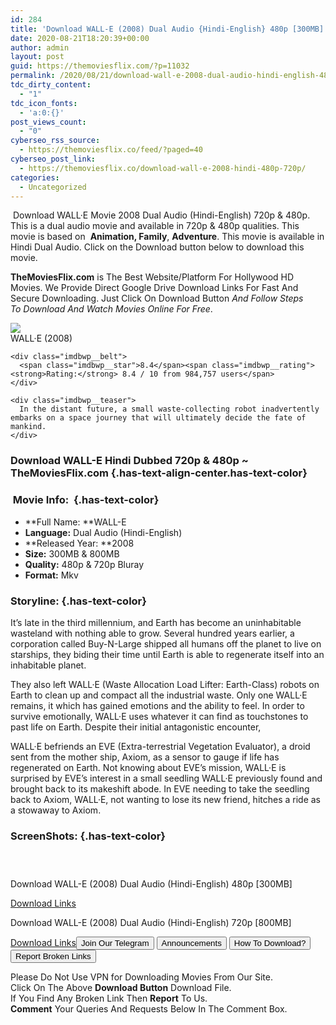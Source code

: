 ```yaml
---
id: 284
title: 'Download WALL-E (2008) Dual Audio {Hindi-English} 480p [300MB] || 720p [800MB]'
date: 2020-08-21T18:20:39+00:00
author: admin
layout: post
guid: https://themoviesflix.com/?p=11032
permalink: /2020/08/21/download-wall-e-2008-dual-audio-hindi-english-480p-300mb-720p-800mb/
tdc_dirty_content:
  - "1"
tdc_icon_fonts:
  - 'a:0:{}'
post_views_count:
  - "0"
cyberseo_rss_source:
  - https://themoviesflix.co/feed/?paged=40
cyberseo_post_link:
  - https://themoviesflix.co/download-wall-e-2008-hindi-480p-720p/
categories:
  - Uncategorized
---
```

&nbsp;Download WALL·E&nbsp;Movie&nbsp;2008 Dual Audio (Hindi-English)&nbsp;720p&nbsp;&&nbsp;480p. This is&nbsp;a&nbsp;dual audio&nbsp;movie and available in&nbsp;720p&nbsp;&&nbsp;480p&nbsp;qualities. This movie is based on &nbsp;**Animation, Family**,&nbsp;**Adventure**. This movie is available in Hindi Dual Audio. Click on the Download button below to download this movie.

**TheMoviesFlix.com**&nbsp;is The Best Website/Platform For Hollywood HD Movies. We Provide Direct Google Drive Download Links For Fast And Secure Downloading. Just Click On Download Button&nbsp;_And Follow Steps To&nbsp;Download And Watch Movies Online For Free_.

<div class="imdbwp imdbwp--movie dark">
  <div class="imdbwp__thumb">
    <a class="imdbwp__link" target="_blank" title="WALL·E" href="https://www.imdb.com/title/tt0910970/" rel="nofollow noopener noreferrer"><img class="imdbwp__img" src="https://m.media-amazon.com/images/M/MV5BMjExMTg5OTU0NF5BMl5BanBnXkFtZTcwMjMxMzMzMw@@._V1_SX300.jpg" /></a>
  </div>
  
  <div class="imdbwp__content">
    <div class="imdbwp__header">
      <span class="imdbwp__title">WALL·E</span> (2008)
    </div>
    
    <div class="imdbwp__belt">
      <span class="imdbwp__star">8.4</span><span class="imdbwp__rating"><strong>Rating:</strong> 8.4 / 10 from 984,757 users</span>
    </div>
    
    <div class="imdbwp__teaser">
      In the distant future, a small waste-collecting robot inadvertently embarks on a space journey that will ultimately decide the fate of mankind.
    </div>
  </div>
</div>

### Download WALL-E Hindi&nbsp;Dubbed 720p & 480p ~ TheMoviesFlix.com {.has-text-align-center.has-text-color}

### &nbsp;Movie Info:&nbsp; {.has-text-color}

  * **Full Name:&nbsp;**WALL-E
  * **Language:**&nbsp;Dual Audio (Hindi-English)
  * **Released Year:&nbsp;**2008
  * **Size:**&nbsp;300MB & 800MB
  * **Quality:**&nbsp;480p & 720p Bluray
  * **Format:**&nbsp;Mkv

### Storyline: {.has-text-color}

It’s late in the third millennium, and Earth has become an uninhabitable wasteland with nothing able to grow. Several hundred years earlier, a corporation called Buy-N-Large shipped all humans off the planet to live on starships, they biding their time until Earth is able to regenerate itself into an inhabitable planet.

They also left WALL·E (Waste Allocation Load Lifter: Earth-Class) robots on Earth to clean up and compact all the industrial waste. Only one WALL·E remains, it which has gained emotions and the ability to feel. In order to survive emotionally, WALL·E uses whatever it can find as touchstones to past life on Earth. Despite their initial antagonistic encounter,

WALL·E befriends an EVE (Extra-terrestrial Vegetation Evaluator), a droid sent from the mother ship, Axiom, as a sensor to gauge if life has regenerated on Earth. Not knowing about EVE’s mission, WALL·E is surprised by EVE’s interest in a small seedling WALL·E previously found and brought back to its makeshift abode. In EVE needing to take the seedling back to Axiom, WALL·E, not wanting to lose its new friend, hitches a ride as a stowaway to Axiom.

### ScreenShots: {.has-text-color}

<div class="wp-block-image">
  <figure class="aligncenter"><img src="https://i.imgur.com/qTsBYWp.jpg" alt /></figure>
</div>

<div class="wp-block-image">
  <figure class="aligncenter"><img src="https://i.imgur.com/9YoC2VD.jpg" alt /></figure>
</div>

<div class="wp-block-image">
  <figure class="aligncenter"><img src="https://i.imgur.com/XJmR8cD.jpg" alt /></figure>
</div>

<p class="has-text-align-center has-text-color has-medium-font-size">
  Download&nbsp;WALL-E (2008) Dual Audio (Hindi-English)&nbsp;480p&nbsp;[300MB]
</p>

<span class="mb-center maxbutton-3-center"><span class="maxbutton-3-container mb-container"><a class="maxbutton-3 maxbutton maxbutton-post-button" target="_blank" rel="nofollow noopener noreferrer" href="https://coinquint.com/a7430/"><span class="mb-text">Download Links</span></a></span></span>

<p class="has-text-align-center has-text-color has-medium-font-size">
  Download&nbsp;WALL-E (2008) Dual Audio (Hindi-English)&nbsp;720p&nbsp;[800MB]
</p>

<span class="mb-center maxbutton-3-center"><span class="maxbutton-3-container mb-container"><a class="maxbutton-3 maxbutton maxbutton-post-button" target="_blank" rel="nofollow noopener noreferrer" href="https://coinquint.com/a7435/"><span class="mb-text">Download Links</span></a></span></span><a href="https://t.me/themoviesflixcom" target="_blank" data-wpel-link="external" rel="nofollow external noopener noreferrer"><button class="button button5">Join Our Telegram</button></a> <a href="https://themoviesflix.co/download-wall-e-2008-hindi-480p-720p/#" target="_blank" data-wpel-link="external" rel="nofollow external noopener noreferrer"><button class="button button5">Announcements</button></a> <a href="https://themoviesflix.com/how-to-download/" target="_blank" data-wpel-link="external" rel="nofollow external noopener noreferrer"><button class="button button5">How To Download?</button></a> <a href="https://themoviesflix.co/download-wall-e-2008-hindi-480p-720p/#" target="_blank" data-wpel-link="external" rel="nofollow external noopener noreferrer"><button class="button button5">Report Broken Links</button></a> 

<div class="alert alert-danger">
  Please Do Not Use VPN for Downloading Movies From Our Site.
</div>

<div class="alert alert-success">
  Click On The Above <strong>Download Button</strong> Download File.
</div>

<div class="alert alert-warning">
  If You Find Any Broken Link Then <strong>Report</strong> To Us.
</div>

<div class="alert alert-info">
  <strong>Comment</strong> Your Queries And Requests Below In The Comment Box.
</div>